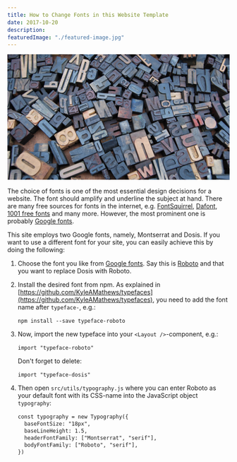 ```yaml
---
title: How to Change Fonts in this Website Template
date: 2017-10-20
description:
featuredImage: "./featured-image.jpg"
---
```


![Fonts](img/1200/16x9/04.jpg)

The choice of fonts is one of the most essential design decisions for a website. The font should amplify and underline the subject at hand. There are many free sources for fonts in the internet, e.g. [FontSquirrel](https://www.fontsquirrel.com/), [Dafont](https://www.dafont.com), [1001 free fonts](https://www.1001freefonts.com/) and many more. However, the most prominent one is probably [Google fonts](https://fonts.google.com/).

This site employs two Google fonts, namely, Montserrat and Dosis. If you want to use a different font for your site, you can easily achieve this by doing the following:

1. Choose the font you like from [Google fonts](https://fonts.google.com/). Say this is [Roboto](https://fonts.google.com/specimen/Roboto) and that you want to replace Dosis with Roboto.

1. Install the desired font from npm. As explained in [https://github.com/KyleAMathews/typefaces](https://github.com/KyleAMathews/typefaces), you need to add the font name after `typeface-`, e.g.:

    ```Shell
    npm install --save typeface-roboto
    ```

1. Now, import the new typeface into your `<Layout />`-component, e.g.:

    ```JS
    import "typeface-roboto"
    ```

    Don't forget to delete:

    ```JS
    import "typeface-dosis"
    ```

1. Then open `src/utils/typography.js` where you can enter Roboto as your default font with its CSS-name into the JavaScript object `typography`:

    ```JS
    const typography = new Typography({
      baseFontSize: "18px",
      baseLineHeight: 1.5,
      headerFontFamily: ["Montserrat", "serif"],
      bodyFontFamily: ["Roboto", "serif"],
    })
    ```



